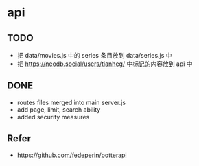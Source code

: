 # api

## TODO

- 把 data/movies.js 中的 series 条目放到 data/series.js 中
- 把 https://neodb.social/users/tianheg/ 中标记的内容放到 api 中

## DONE

- routes files merged into main server.js
- add page, limit, search ability
- added security measures

## Refer

- https://github.com/fedeperin/potterapi
